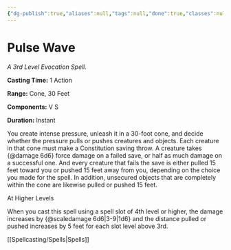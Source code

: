 ```yaml
---
{"dg-publish":true,"aliases":null,"tags":null,"done":true,"classes":null,"spellLevel":3,"school":"Evocation","source":"EGW","permalink":"/spells/pulse-wave/","dgHomeLink":false,"dgPassFrontmatter":true}
---
```


# Pulse Wave
*A 3rd Level Evocation Spell.*

**Casting Time:** 1 Action

**Range:** Cone, 30 Feet

**Components:** V S 

**Duration:** Instant

You create intense pressure, unleash it in a 30-foot cone, and decide whether the pressure pulls or pushes creatures and objects. Each creature in that cone must make a Constitution saving throw. A creature takes {@damage 6d6} force damage on a failed save, or half as much damage on a successful one. And every creature that fails the save is either pulled 15 feet toward you or pushed 15 feet away from you, depending on the choice you made for the spell.
In addition, unsecured objects that are completely within the cone are likewise pulled or pushed 15 feet.

At Higher Levels

When you cast this spell using a spell slot of 4th level or higher, the damage increases by {@scaledamage 6d6|3-9|1d6} and the distance pulled or pushed increases by 5 feet for each slot level above 3rd.

[[Spellcasting/Spells|Spells]]